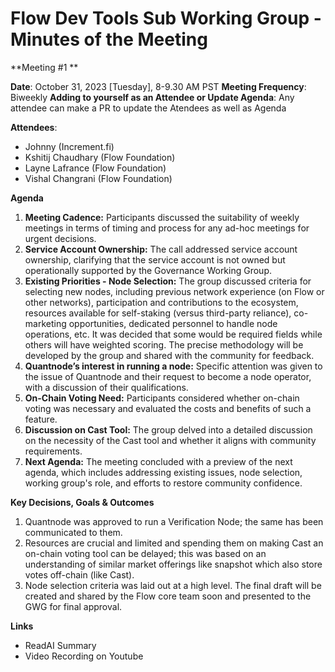 # **Flow Dev Tools Sub Working Group** - Minutes of the Meeting

**Meeting #1 **

**Date**: October 31, 2023 [Tuesday], 8-9.30 AM PST
**Meeting Frequency**: Biweekly
**Adding to yourself as an Attendee or Update Agenda**: Any attendee can make a PR to update the Atendees as well as Agenda

**Attendees**:

- Johnny (Increment.fi)
- Kshitij Chaudhary (Flow Foundation)
- Layne Lafrance (Flow Foundation)
- Vishal Changrani (Flow Foundation)

**Agenda**

1. **Meeting Cadence:** Participants discussed the suitability of weekly meetings in terms of timing and process for any ad-hoc meetings for urgent decisions.
2. **Service Account Ownership:** The call addressed service account ownership, clarifying that the service account is not owned but operationally supported by the Governance Working Group.
3. **Existing Priorities - Node Selection:** The group discussed criteria for selecting new nodes, including previous network experience (on Flow or other networks), participation and contributions to the ecosystem, resources available for self-staking (versus third-party reliance), co-marketing opportunities, dedicated personnel to handle node operations, etc. It was decided that some would be required fields while others will have weighted scoring. The precise methodology will be developed by the group and shared with the community for feedback.
4. **Quantnode’s interest in running a node:** Specific attention was given to the issue of Quantnode and their request to become a node operator, with a discussion of their qualifications.
5. **On-Chain Voting Need:** Participants considered whether on-chain voting was necessary and evaluated the costs and benefits of such a feature.
6. **Discussion on Cast Tool:** The group delved into a detailed discussion on the necessity of the Cast tool and whether it aligns with community requirements.
7. **Next Agenda:** The meeting concluded with a preview of the next agenda, which includes addressing existing issues, node selection, working group's role, and efforts to restore community confidence.

**Key Decisions, Goals & Outcomes**

1. Quantnode was approved to run a Verification Node; the same has been communicated to them.
2. Resources are crucial and limited and spending them on making Cast an on-chain voting tool can be delayed; this was based on an understanding of similar market offerings like snapshot which also store votes off-chain (like Cast).
3. Node selection criteria was laid out at a high level. The final draft will be created and shared by the Flow core team soon and presented to the GWG for final approval.

**Links**
- ReadAI Summary 
- Video Recording on Youtube

